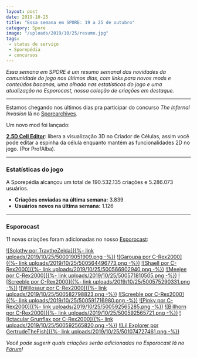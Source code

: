 ```yaml
---
layout: post
date: 2019-10-25
title: "Essa semana em SPORE: 19 a 25 de outubro"
category: Spore
image: "/uploads/2019/10/25/resumo.jpg"
tags:
 - status de serviço
 - Sporepédia
 - concursos
---
```


_Essa semana em SPORE é um resumo semanal das novidades da comunidade do jogo nos últimos dias, com links para novos mods e conteúdos bacanas, uma olhada nas estatísticas do jogo e uma atualização no Esporocast, nossa coleção de criações em destaque._

***

Estamos chegando nos últimos dias pra participar do concurso _The Infernal Invasion_ lá no [Sporearchives](https://discord.gg/gZdhehr).

Um novo mod foi lançado:

**[2.5D Cell Editor](http://davoonline.com/phpBB3/viewtopic.php?f=117&t=9423)**: libera a visualização 3D no Criador de Células, assim você pode editar a espinha da célula enquanto mantém as funcionalidades 2D no jogo. (Por ProfAlba). 

***

### Estatísticas do jogo

A Sporepédia alcançou um total de 190.532.135 criações e 5.286.073 usuários.

- **Criações enviadas na última semana:** 3.839
- **Usuários novos na última semana:** 1.126

***

### Esporocast

11 novas criações foram adicionadas no nosso [Esporocast](http://www.spore.com/sporepedia#qry=ssc-501057576550):

[![Solothy por TravtheZelda]({%- link uploads/2019/10/25/500019051909.png -%})](http://www.spore.com/sporepedia#qry=sast-500019051909%3Assc-501057576550)
[![Garoupa por C-Rex2000]({%- link uploads/2019/10/25/500564496773.png -%})](http://www.spore.com/sporepedia#qry=sast-500564496773%3Assc-501057576550)
[![Shaell por C-Rex2000]({%- link uploads/2019/10/25/500566902940.png -%})](http://www.spore.com/sporepedia#qry=sast-500566902940%3Assc-501057576550)
[![Meejee por C-Rex2000]({%- link uploads/2019/10/25/500571810505.png -%})](http://www.spore.com/sporepedia#qry=sast-500571810505%3Assc-501057576550)
[![Screeble por C-Rex2000]({%- link uploads/2019/10/25/500575290331.png -%})](http://www.spore.com/sporepedia#qry=sast-500575290331%3Assc-501057576550)
[![Willosaur por C-Rex2000]({%- link uploads/2019/10/25/500582798823.png -%})](http://www.spore.com/sporepedia#qry=sast-500582798823%3Assc-501057576550)
[![Screeble por C-Rex2000]({%- link uploads/2019/10/25/500591716980.png -%})](http://www.spore.com/sporepedia#qry=sast-500591716980%3Assc-501057576550)
[![Pinky por C-Rex2000]({%- link uploads/2019/10/25/500592565285.png -%})](http://www.spore.com/sporepedia#qry=sast-500592565285%3Assc-501057576550)
[![Billhorn por C-Rex2000]({%- link uploads/2019/10/25/500592565721.png -%})](http://www.spore.com/sporepedia#qry=sast-500592565721%3Assc-501057576550)
[![Ictacular Grunflax por C-Rex2000]({%- link uploads/2019/10/25/500592565820.png -%})](http://www.spore.com/sporepedia#qry=sast-500592565820%3Assc-501057576550)
[![Lil Explorer por GertrudeTheFish]({%- link uploads/2019/10/25/501074727461.png -%})](http://www.spore.com/sporepedia#qry=sast-501074727461%3Assc-501057576550)

_Você pode sugerir quais criações serão adicionadas no Esporocast lá no [Fórum](https://forum.esporo.net/d/18-conheca-o-esporocast)!_
